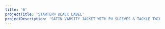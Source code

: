```yaml
---
title: '6'
projectTitle: 'STARTER® BLACK LABEL'
projectDescription: 'SATIN VARSITY JACKET WITH PU SLEEVES & TACKLE TWILL APPLIQUE'
---
```



